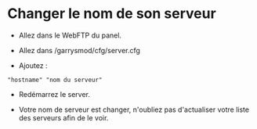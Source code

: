 # Changer le nom de son serveur

* Allez dans le WebFTP du panel.

* Allez dans /garrysmod/cfg/server.cfg

* Ajoutez :

`"hostname" "nom du serveur"`

* Redémarrez le server.

* Votre nom de serveur est changer, n'oubliez pas d'actualiser votre liste des serveurs afin de le voir.
